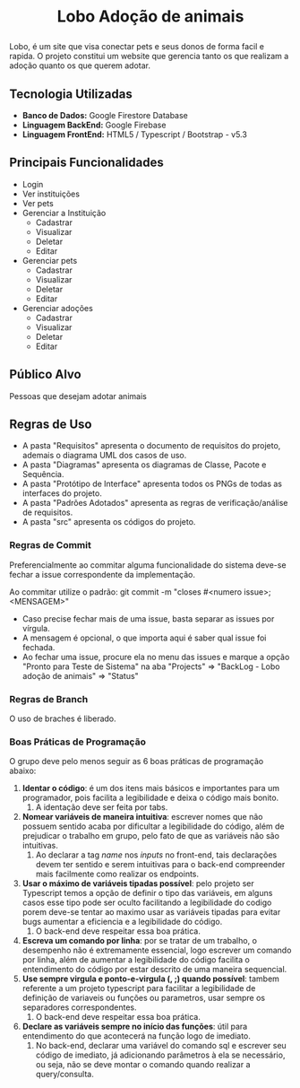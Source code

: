 # <p align="center">Lobo Adoção de animais</p>

Lobo, é um site que visa conectar pets e seus donos de forma facil e rapida. O projeto constitui um website que gerencia tanto os que realizam a adoção quanto os que querem adotar.<br>

## Tecnologia Utilizadas

* **Banco de Dados:** Google Firestore Database
* **Linguagem BackEnd:** Google Firebase
* **Linguagem FrontEnd:** HTML5 / Typescript / Bootstrap - v5.3

## Principais Funcionalidades

* Login
* Ver instituições
* Ver pets
* Gerenciar a Instituição
  * Cadastrar
  * Visualizar
  * Deletar
  * Editar
* Gerenciar pets
  * Cadastrar
  * Visualizar
  * Deletar
  * Editar
* Gerenciar adoções
  * Cadastrar
  * Visualizar
  * Deletar
  * Editar

## Público Alvo

Pessoas que desejam adotar animais

## Regras de Uso

* A pasta "Requisitos" apresenta o documento de requisitos do projeto, ademais o diagrama UML dos casos de uso.
* A pasta "Diagramas" apresenta os diagramas de Classe, Pacote e Sequência.
* A pasta "Protótipo de Interface" apresenta todos os PNGs de todas as interfaces do projeto.
* A pasta "Padrões Adotados" apresenta as regras de verificação/análise de requisitos.
* A pasta "src" apresenta os códigos do projeto.

### Regras de Commit

Preferencialmente ao commitar alguma funcionalidade do sistema deve-se fechar a issue correspondente da implementação.

Ao commitar utilize o padrão: git commit -m "closes #\<numero issue\>; \<MENSAGEM\>"
* Caso precise fechar mais de uma issue, basta separar as issues por vírgula.
* A mensagem é opcional, o que importa aqui é saber qual issue foi fechada.
* Ao fechar uma issue, procure ela no menu das issues e marque a opção "Pronto para Teste de Sistema" na aba "Projects" => "BackLog - Lobo adoção de animais" => "Status"

### Regras de Branch

O uso de braches é liberado.

### Boas Práticas de Programação

O grupo deve pelo menos seguir as 6 boas práticas de programação abaixo:

1. **Identar o código**: é um dos itens mais básicos e importantes para um programador, pois facilita a legibilidade e deixa o código mais bonito.
    1.  A identação deve ser feita por tabs.
2.  **Nomear variáveis de maneira intuitiva**: escrever nomes que não possuem sentido acaba por dificultar a legibilidade do código, além de prejudicar o trabalho em grupo, pelo fato de que as variáveis não são intuitivas.
    1.  Ao declarar a tag *name* nos *inputs* no front-end, tais declarações devem ter sentido e serem intuitivas para o back-end compreender mais facilmente como realizar os endpoints.
3.  **Usar o máximo de variáveis tipadas possível**: pelo projeto ser Typescript temos a opção de definir o tipo das variáveis, em alguns casos esse tipo pode ser oculto facilitando a legibilidade do codigo porem deve-se tentar ao maximo usar as variáveis tipadas para evitar bugs aumentar a eficiencia e a legibilidade do código.
    1.  O back-end deve respeitar essa boa prática.
5.  **Escreva um comando por linha**: por se tratar de um trabalho, o desempenho não é extremamente essencial, logo escrever um comando por linha, além de aumentar a legibilidade do código facilita o entendimento do código por estar descrito de uma maneira sequencial.
6.  **Use sempre virgula e ponto-e-virgula (, ;) quando possível**: tambem referente a um projeto typescript para facilitar a legibilidade de definição de variaveis ou funções ou parametros, usar sempre os separadores correspondentes.
    1.  O back-end deve respeitar essa boa prática.
7.  **Declare as variáveis sempre no início das funções**: útil para entendimento do que acontecerá na função logo de imediato.
    1.  No back-end, declarar uma variável do comando sql e escrever seu código de imediato, já adicionando parâmetros à ela se necessário, ou seja, não se deve montar o comando quando realizar a query/consulta.
